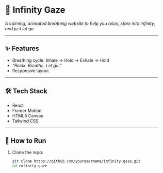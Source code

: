 # 🌌 Infinity Gaze

_A calming, animated breathing website to help you relax, stare into infinity, and just let go._

---

## ✨ Features

- Breathing cycle: Inhale → Hold → Exhale → Hold
- _“Relax. Breathe. Let go.”_
- Responsive layout

---

## 🛠️ Tech Stack

- React
- Framer Motion
- HTML5 Canvas
- Tailwind CSS

---

## 🚀 How to Run

1. Clone the repo:
   ```bash
   git clone https://github.com/yourusername/infinity-gaze.git
   cd infinity-gaze
